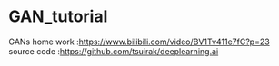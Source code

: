 # GAN_tutorial
GANs home work :https://www.bilibili.com/video/BV1Tv411e7fC?p=23
source code :https://github.com/tsuirak/deeplearning.ai 

